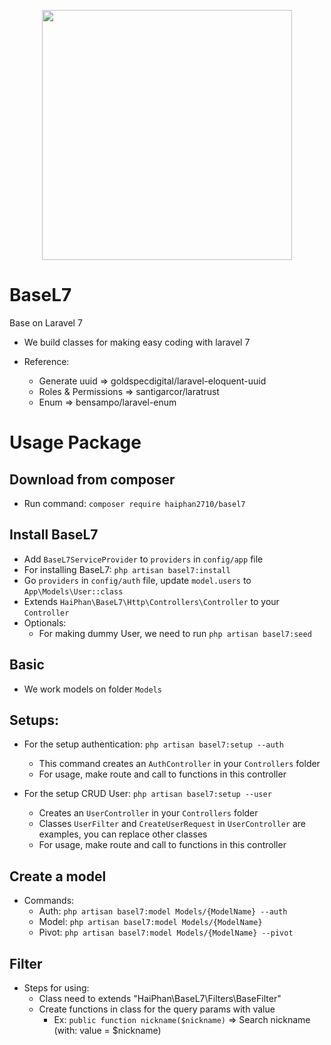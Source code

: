 <p align="center"><img src="https://res.cloudinary.com/dtfbvvkyp/image/upload/v1566331377/laravel-logolockup-cmyk-red.svg" width="400"></p>

# BaseL7
Base on Laravel 7

- We build classes for making easy coding with laravel 7

- Reference:
  + Generate uuid       => goldspecdigital/laravel-eloquent-uuid
  + Roles & Permissions => santigarcor/laratrust
  + Enum                => bensampo/laravel-enum

# Usage Package

## Download from composer

- Run command: `composer require haiphan2710/basel7`

## Install BaseL7

- Add `BaseL7ServiceProvider` to `providers` in `config/app` file
- For installing BaseL7: `php artisan basel7:install`
- Go `providers` in `config/auth` file, update `model.users` to `App\Models\User::class`
- Extends `HaiPhan\BaseL7\Http\Controllers\Controller` to your `Controller`
- Optionals:
  + For making dummy User, we need to run `php artisan basel7:seed`

## Basic

- We work models on folder `Models`

## Setups:

- For the setup authentication: `php artisan basel7:setup --auth`
  + This command creates an `AuthController` in your `Controllers` folder
  + For usage, make route and call to functions in this controller 

- For the setup CRUD User: `php artisan basel7:setup --user`
  + Creates an `UserController` in your `Controllers` folder
  + Classes `UserFilter` and `CreateUserRequest` in `UserController` are examples, you can replace other classes
  + For usage, make route and call to functions in this controller

## Create a model

- Commands:
  - Auth: `php artisan basel7:model Models/{ModelName} --auth`
  - Model: `php artisan basel7:model Models/{ModelName}`
  - Pivot: `php artisan basel7:model Models/{ModelName} --pivot`

## Filter

- Steps for using:
  - Class need to extends "HaiPhan\BaseL7\Filters\BaseFilter"
  - Create functions in class for the query params with value
    - Ex: `public function nickname($nickname)` => Search nickname (with: value = $nickname)
